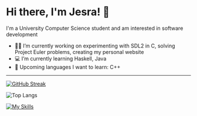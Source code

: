 # Hi there, I'm Jesra! 👋

I'm a University Computer Science student and am interested in software development

- 👩‍💻 I’m currently working on experimenting with SDL2 in C, solving Project Euler problems, creating my personal website 
- 💻 I’m currently learning Haskell, Java
- 🔨 Upcoming languages I want to learn: C++

---


[![GitHub Streak](https://streak-stats.demolab.com/?user=JesraAli)](https://git.io/streak-stats)

![Top Langs](https://github-readme-stats.vercel.app/api/top-langs/?username=JesraAli&layout=compact) 

[![My Skills](https://skillicons.dev/icons?i=haskell,c,java,vscode,html,css&theme=dark)](https://skillicons.dev)

